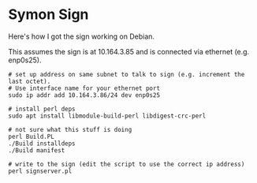 # Symon Sign

Here's how I got the sign working on Debian.

This assumes the sign is at 10.164.3.85 and is connected via ethernet (e.g. enp0s25).

    # set up address on same subnet to talk to sign (e.g. increment the last octet).  
    # Use interface name for your ethernet port
    sudo ip addr add 10.164.3.86/24 dev enp0s25

    # install perl deps
    sudo apt install libmodule-build-perl libdigest-crc-perl

    # not sure what this stuff is doing
    perl Build.PL
    ./Build installdeps
    ./Build manifest
    
    # write to the sign (edit the script to use the correct ip address)
    perl signserver.pl
